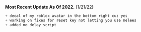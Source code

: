 **Most Recent Update As Of 2022.** (1/21/22)

```css
+ decal of my roblox avatar in the bottom right cuz yes
+ working on fixes for reset key not letting you use melees
+ added no delay script
```
